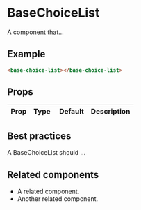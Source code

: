 # BaseChoiceList

A component that...

## Example

```html
<base-choice-list></base-choice-list>
```

## Props

| Prop | Type |  Default | Description |
| ---- | ---- | -------- | ----------- |


## Best practices

A BaseChoiceList should ...

## Related components

- A related component.
- Another related component.
